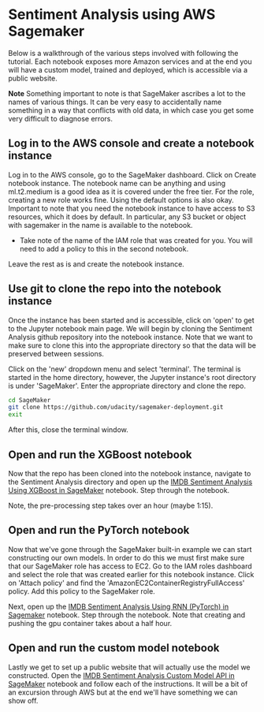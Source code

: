 # Sentiment Analysis using AWS Sagemaker

Below is a walkthrough of the various steps involved with following the tutorial. Each notebook exposes more Amazon services and at the end you will have a custom model, trained and deployed, which is accessible via a public website.

****Note**** Something important to note is that SageMaker ascribes a lot to the names of various things. It can be very easy to accidentally name something in a way that conflicts with old data, in which case you get some very difficult to diagnose errors.

## Log in to the AWS console and create a notebook instance

Log in to the AWS console, go to the SageMaker dashboard. Click on Create notebook instance. The notebook name can be anything and using ml.t2.medium is a good idea as it is covered under the free tier. For the role, creating a new role works fine. Using the default options is also okay. Important to note that you need the notebook instance to have access to S3 resources, which it does by default. In particular, any S3 bucket or object with sagemaker in the name is available to the notebook.

-   Take note of the name of the IAM role that was created for you. You will need to add a policy to this in the second notebook.

Leave the rest as is and create the notebook instance.

## Use git to clone the repo into the notebook instance

Once the instance has been started and is accessible, click on 'open' to get to the Jupyter notebook main page. We will begin by cloning the Sentiment Analysis github repository into the notebook instance. Note that we want to make sure to clone this into the appropriate directory so that the data will be preserved between sessions.

Click on the 'new' dropdown menu and select 'terminal'. The terminal is started in the home directory, however, the Jupyter instance's root directory is under 'SageMaker'. Enter the appropriate directory and clone the repo.

```bash
cd SageMaker
git clone https://github.com/udacity/sagemaker-deployment.git
exit
```

After this, close the terminal window.

## Open and run the XGBoost notebook

Now that the repo has been cloned into the notebook instance, navigate to the Sentiment Analysis directory and open up the [IMDB Sentiment Analysis Using XGBoost in SageMaker](https://github.com/udacity/sagemaker-deployment/blob/master/Sentiment%20Analysis/IMDB%20Sentiment%20Analysis%20Using%20XGBoost%20in%20SageMaker.ipynb) notebook. Step through the notebook.

Note, the pre-processing step takes over an hour (maybe 1:15).

## Open and run the PyTorch notebook

Now that we've gone through the SageMaker built-in example we can start constructing our own models. In order to do this we must first make sure that our SageMaker role has access to EC2. Go to the IAM roles dashboard and select the role that was created earlier for this notebook instance. Click on 'Attach policy' and find the 'AmazonEC2ContainerRegistryFullAccess' policy. Add this policy to the SageMaker role.

Next, open up the [IMDB Sentiment Analysis Using RNN (PyTorch) in Sagemaker](https://github.com/udacity/sagemaker-deployment/blob/master/Sentiment%20Analysis/IMDB%20Sentiment%20Analysis%20Using%20RNN%20(PyTorch)%20in%20SageMaker.ipynb) notebook. Step through the notebook. Note that creating and pushing the gpu container takes about a half hour.

## Open and run the custom model notebook

Lastly we get to set up a public website that will actually use the model we constructed. Open the [IMDB Sentiment Analysis Custom Model API in SageMaker](https://github.com/udacity/sagemaker-deployment/blob/master/Sentiment%20Analysis/IMDB%20Sentiment%20Analysis%20Custom%20Model%20API%20in%20SageMaker.ipynb) notebook and follow each of the instructions. It will be a bit of an excursion through AWS but at the end we'll have something we can show off.
